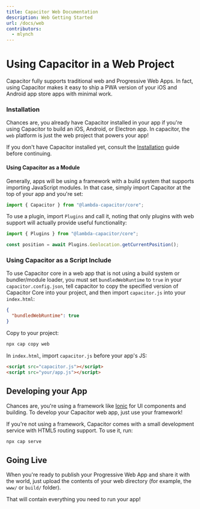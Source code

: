 ```yaml
---
title: Capacitor Web Documentation
description: Web Getting Started
url: /docs/web
contributors:
  - mlynch
---
```


# Using Capacitor in a Web Project

<p class="intro">Capacitor fully supports traditional web and Progressive Web Apps. In fact, using Capacitor makes it easy to ship a PWA version of your iOS and Android app store apps with minimal work.</p>

### Installation

Chances are, you already have Capacitor installed in your app if you're using Capacitor to build an iOS, Android, or Electron app. In capacitor, the `web` platform is just the web project that powers your app!

If you don't have Capacitor installed yet, consult the [Installation](./getting-started) guide before continuing.

#### Using Capacitor as a Module

Generally, apps will be using a framework with a build system that supports importing JavaScript modules. In that case,
simply import Capacitor at the top of your app and you're set:

```typescript
import { Capacitor } from "@lambda-capacitor/core";
```

To use a plugin, import `Plugins` and call it, noting that only plugins
with web support will actually provide useful functionality:

```typescript
import { Plugins } from "@lambda-capacitor/core";

const position = await Plugins.Geolocation.getCurrentPosition();
```

### Using Capacitor as a Script Include

To use Capacitor core in a web app that is not using a build system or bundler/module loader,
you must set `bundledWebRuntime` to `true` in your `capacitor.config.json`, tell capacitor to
copy the specified version of Capacitor Core into your project,
and then import `capacitor.js` into your `index.html`:

```json
{
  "bundledWebRuntime": true
}
```

Copy to your project:

```bash
npx cap copy web
```

In `index.html`, import `capacitor.js` before your app's JS:

```html
<script src="capacitor.js"></script>
<script src="your/app.js"></script>
```

## Developing your App

Chances are, you're using a framework like [Ionic](http://ionicframework.com/) for UI components and building. To develop
your Capacitor web app, just use your framework!

If you're not using a framework, Capacitor comes with a small development service with HTML5 routing support. To use it,
run:

```bash
npx cap serve
```

## Going Live

When you're ready to publish your Progressive Web App and share it with the world,
just upload the contents of your web directory (for example, the `www/` or `build/` folder).

That will contain everything you need to run your app!
